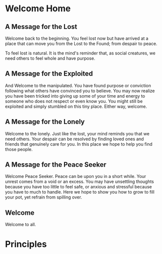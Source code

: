 # Welcome Home

## A Message for the Lost

Welcome back to the beginning. You feel lost now but have arrived at a place that can move you from the Lost to the Found; from despair to peace.

To feel lost is natural. It is the mind's reminder that, as social creatures, we need others to feel whole and have purpose.

## A Message for the Exploited

And Welcome to the manipulated. You have found purpose or conviction following what others have convinced you to believe. You may now realize you have been tricked into giving up some of your time and energy to someone who does not respect or even know you. You might still be exploited and simply stumbled on this tiny place. Either way, welcome.

## A Message for the Lonely

Welcome to the lonely. Just like the lost, your mind reminds you that we need others. Your despair can be resolved by finding loved ones and friends that genuinely care for you. In this place we hope to help you find those people.

## A Message for the Peace Seeker

Welcome Peace Seeker. Peace can be upon you in a short while. Your unrest comes from a void or an excess. You may have unsettling thoughts because you have too little to feel safe, or anxious and stressful because you have to much to handle. Here we hope to show you how to grow to fill your pot, yet refrain from spilling over.

## Welcome

Welcome to all.

# Principles

